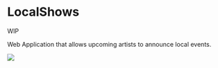 # LocalShows

WIP

Web Application that allows upcoming artists to announce local events.

<img src="http://i.imgur.com/rbP5fMA.jpg">
